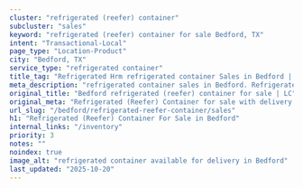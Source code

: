 ```yaml
---
cluster: "refrigerated (reefer) container"
subcluster: "sales"
keyword: "refrigerated (reefer) container for sale Bedford, TX"
intent: "Transactional-Local"
page_type: "Location-Product"
city: "Bedford, TX"
service_type: "refrigerated container"
title_tag: "Refrigerated Hrm refrigerated container Sales in Bedford | LC Container"
meta_description: "refrigerated container sales in Bedford. Refrigerated containers with climate control. Fast delivery, competitive pricing. Serving refrigerated reefer container area. Quote ID: ROZ. Call (214) 524-4168 for your free quote today."
original_title: "Bedford refrigerated (reefer) container for sale | LC"
original_meta: "Refrigerated (Reefer) Container for sale with delivery in Bedford, TX. LC Container — local Since 2003. Get pricing today."
url_slug: "/bedford/refrigerated-reefer-container/sales"
h1: "Refrigerated (Reefer) Container For Sale in Bedford"
internal_links: "/inventory"
priority: 3
notes: ""
noindex: true
image_alt: "refrigerated container available for delivery in Bedford"
last_updated: "2025-10-20"
---
```


<!-- TODO: Add unique city/inventory copy, images, and internal links here. -->
